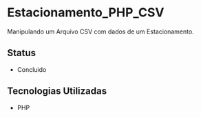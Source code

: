 # Estacionamento_PHP_CSV
Manipulando um Arquivo CSV com dados de um Estacionamento.


## Status

- Concluido

## Tecnologias Utilizadas

- PHP
